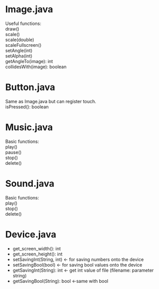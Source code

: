 # Image.java
Useful functions:  
  draw()  
  scale()  
  scale(double)  
  scaleFullscreen()  
  setAngle(int)  
  setAlpha(int)  
  getAngleTo(image): int  
  collidesWith(image): boolean  

# Button.java
Same as Image.java but can register touch.  
  isPressed(): boolean  

# Music.java
Basic functions:  
  play()  
  pause()  
  stop()  
  delete()  

# Sound.java
Basic functions:  
  play()  
  stop()  
  delete()  
  
# Device.java
+ get_screen_width(): int  
+ get_screen_height(): int  
+ setSavingInt(String, int) <- for saving numbers onto the device  
+ setSavingBool(bool) <- for saving bool values onto the device  
+ getSavingInt(String): int <- get int value of file (filename: parameter string)  
+ getSavingBool(String): bool <-same with bool  
